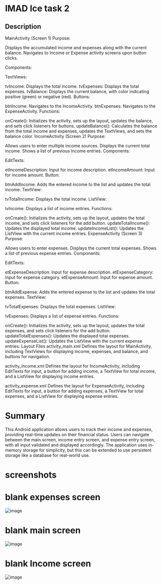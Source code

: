 # IMAD Ice task 2

## Description
MainActivity (Screen 1)
Purpose:

Displays the accumulated income and expenses along with the current balance.
Navigates to Income or Expense activity screens upon button clicks.

Components:

TextViews:

tvIncome: Displays the total income.
tvExpenses: Displays the total expenses.
tvBalance: Displays the current balance, with color indicating positive (green) or negative (red).
Buttons:

btnIncome: Navigates to the IncomeActivity.
btnExpenses: Navigates to the ExpenseActivity.
Functions:

onCreate(): Initializes the activity, sets up the layout, updates the balance, and sets click listeners for buttons.
updateBalance(): Calculates the balance from the total income and expenses, updates the TextViews, and sets the balance color.
IncomeActivity (Screen 2)
Purpose:

Allows users to enter multiple income sources.
Displays the current total income.
Shows a list of previous income entries.
Components:

EditTexts:

etIncomeDescription: Input for income description.
etIncomeAmount: Input for income amount.
Button:

btnAddIncome: Adds the entered income to the list and updates the total income.
TextView:

tvTotalIncome: Displays the total income.
ListView:

lvIncome: Displays a list of income entries.
Functions:

onCreate(): Initializes the activity, sets up the layout, updates the total income, and sets click listeners for the add button.
updateTotalIncome(): Updates the displayed total income.
updateIncomeList(): Updates the ListView with the current income entries.
ExpenseActivity (Screen 3)
Purpose:

Allows users to enter expenses.
Displays the current total expenses.
Shows a list of previous expense entries.
Components:

EditTexts:

etExpenseDescription: Input for expense description.
etExpenseCategory: Input for expense category.
etExpenseAmount: Input for expense amount.
Button:

btnAddExpense: Adds the entered expense to the list and updates the total expenses.
TextView:

tvTotalExpenses: Displays the total expenses.
ListView:

lvExpenses: Displays a list of expense entries.
Functions:

onCreate(): Initializes the activity, sets up the layout, updates the total expenses, and sets click listeners for the add button.
updateTotalExpenses(): Updates the displayed total expenses.
updateExpenseList(): Updates the ListView with the current expense entries.
Layout Files
activity_main.xml
Defines the layout for MainActivity, including TextViews for displaying income, expenses, and balance, and buttons for navigation.

activity_income.xml
Defines the layout for IncomeActivity, including EditTexts for input, a button for adding income, a TextView for total income, and a ListView for displaying income entries.

activity_expense.xml
Defines the layout for ExpenseActivity, including EditTexts for input, a button for adding expenses, a TextView for total expenses, and a ListView for displaying expense entries.

# Summary
This Android application allows users to track their income and expenses, providing real-time updates on their financial status. Users can navigate between the main screen, income entry screen, and expense entry screen, with all input validated and displayed accordingly. The application uses in-memory storage for simplicity, but this can be extended to use persistent storage like a database for real-world use.

# screenshots
# blank expenses screen
![image](https://github.com/ST10440057/IMAD_ICE_Task_2/assets/161335502/e5a62fde-5b95-4e3e-9e49-bcfb7e0d27db)
# blank main screen
![image](https://github.com/ST10440057/IMAD_ICE_Task_2/assets/161335502/73f1a41c-fa1c-4008-99d0-5e021b3e39bb)
# blank Income screen
![image](https://github.com/ST10440057/IMAD_ICE_Task_2/assets/161335502/04856f69-e2f5-477a-95ba-ef6003f8f5da)




